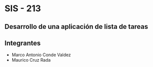 # SIS - 213
## Desarrollo de una aplicación de lista de tareas
## Integrantes

 - Marco Antonio Conde Valdez
 - Maurico Cruz Rada

